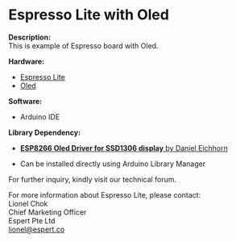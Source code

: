 # Espresso Lite with Oled
<b>Description:</b><br/>
This is example of Espresso board with Oled.  

<b> Hardware:</b><br/>
<ul><li><a href="http://www.cytron.com.my/p-espresso-lite-v2-0" target="_blank">Espresso Lite</a></li>
<li><a href="" target="_blank">Oled</a></li></ul>

<b>Software:</b><br/>
<ul><li>Arduino IDE</li></ul>

<b>Library Dependency:</b><br/>
<ul><li><a href="https://github.com/squix78/esp8266-oled-ssd1306" target="_blank"><strong>ESP8266 Oled Driver for SSD1306 display</strong> by Daniel Eichhorn</a></li></ul>
<ul><li>Can be installed directly using Arduino Library Manager</li></ul>

For further inquiry, kindly visit our technical forum.

For more information about Espresso Lite, please contact:<br/>
Lionel Chok<br/>
Chief Marketing Officer<br/>
Espert Pte Ltd<br/>
lionel@espert.co<br/>
